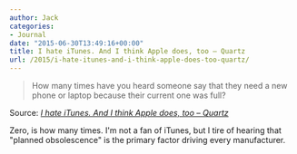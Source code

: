 ```yaml
---
author: Jack
categories:
- Journal
date: "2015-06-30T13:49:16+00:00"
title: I hate iTunes. And I think Apple does, too – Quartz
url: /2015/i-hate-itunes-and-i-think-apple-does-too-quartz/
---
```


> How many times have you heard someone say that they need a new phone or laptop because their current one was full?

Source: _[I hate iTunes. And I think Apple does, too &#8211; Quartz][1]_

Zero, is how many times. I'm not a fan of iTunes, but I tire of hearing that "planned obsolescence" is the primary factor driving every manufacturer.

 [1]: http://qz.com/439525/everything-you-need-to-know-about-this-unfolding-greek-tragedy/